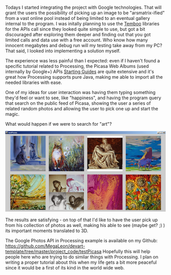 Todays I started integrating the project with Google technologies. That will grant the users the possibility of picking up an image to be "arsmatrix-ified" from a vast online pool instead of being limited to an eventual gallery internal to the program.
I was initally planning to use the [Temboo](https://temboo.com/ "Temboo") libraries for the APIs call since they looked quite simple to use, but got a bit discouraged after exploring them deeper and finding out that you got limited calls and data use with a free account. Who know how many innocent megabytes and debug run will my testing take away from my PC? That said, I looked into implementing a solution myself.

The experience was less painful than I expected: even if I haven't found a specific tutorial related to Processing, the Picasa Web Albums (used internally by Google+) APIs [Starting Guides](https://developers.google.com/picasa-web/docs/2.0/developers_guide_java "Starting Guides")  are quite extensive and it's great how Processing supports pure Java, making me able to import all the needed libraries with ease.

One of my ideas for user interaction was having them typing something they'd feel or want to see, like "happiness", and having the program query that search on the public feed of Picasa, showing the user a series of related random photos and allowing the user to pick one up and start the magic.

What would happen if we were to search for "art"?

![picasaTest](/project_images/04-picasaTest.png?raw=true"picasaTest")

The results are satisfying - on top of that I'd like to have the user pick up from his collection of photos as well, making his able to see (maybe get? ;) ) its important moments translated to 3D.

The Google Photos API in Processing example is available on my Github: https://github.com/MegaLeon/devart-template/tree/master/project_code/testPicasa
Hopefully this will help people here who are trying to do similar things with Processing. I plan on writing a proper tutorial about this when my life gets a bit more peaceful since it would be a first of its kind in the world wide web.
